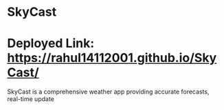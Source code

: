 # SkyCast
# Deployed Link: https://rahul14112001.github.io/SkyCast/
SkyCast is a comprehensive weather app providing accurate forecasts, real-time update
